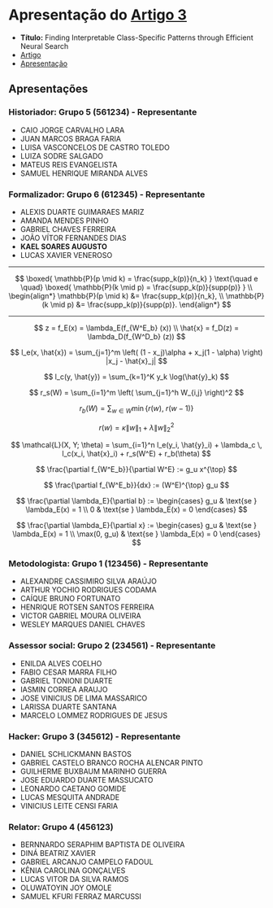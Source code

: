 # Apresentação do [Artigo 3][Link_artigo]

- **Título:** Finding Interpretable Class-Specific Patterns through Efficient Neural Search
- [Artigo][Link_artigo]
- [Apresentação][Slide_art3]

[Link_artigo]: https://doi.org/10.1609/aaai.v38i8.28756
[Slide_art3]: https://ufmgbr-my.sharepoint.com/:p:/g/personal/rvimieiro_ufmg_br/EW8h3xu3PZVAiPK7gVoI98YBNdUZGMz9aQORBipu-AqjbQ

## Apresentações

### Historiador: Grupo 5 (561234) - Representante

- CAIO JORGE CARVALHO LARA
- JUAN MARCOS BRAGA FARIA
- LUISA VASCONCELOS DE CASTRO TOLEDO
- LUIZA SODRE SALGADO
- MATEUS REIS EVANGELISTA
- SAMUEL HENRIQUE MIRANDA ALVES

### Formalizador: Grupo 6 (612345) - Representante

- ALEXIS DUARTE GUIMARAES MARIZ
- AMANDA MENDES PINHO
- GABRIEL CHAVES FERREIRA
- JOÃO VÍTOR FERNANDES DIAS
- **KAEL SOARES AUGUSTO**
- LUCAS XAVIER VENEROSO

---

$$
\boxed{
  \mathbb{P}(p \mid k) = \frac{supp_k(p)}{n_k}
}
\text{\quad e \quad}
\boxed{
  \mathbb{P}(k \mid p) = \frac{supp_k(p)}{supp(p)}
}
\\
\begin{align*}
\mathbb{P}(p \mid k) &= \frac{supp_k(p)}{n_k}, \\
\mathbb{P}(k \mid p) &= \frac{supp_k(p)}{supp(p)}.
\end{align*}
$$

---

$$
z = f_E(x) = \lambda_E(f_{W^E_b} (x))
\\
\hat{x} = f_D(z) = \lambda_D(f_{W^D_b} (z))
$$

$$
l_e(x, \hat{x}) = \sum_{j=1}^m \left( (1 - x_j)\alpha + x_j(1 - \alpha) \right) |x_j - \hat{x}_j|
$$

$$
l_c(y, \hat{y}) = \sum_{k=1}^K y_k \log(\hat{y}_k)
$$

$$
r_s(W) = \sum_{i=1}^m \left( \sum_{j=1}^h W_{i,j} \right)^2
$$

$$
r_b(W) = \sum_{w \in W} \min \left\{ r(w),\ r(w - 1) \right\}
$$

$$
r(w) = \kappa \|w \|_1 + \lambda \|w\|_2^2
$$

$$
\mathcal{L}(X, Y; \theta) = \sum_{i=1}^n l_e(y_i, \hat{y}_i) + \lambda_c \, l_c(x_i, \hat{x}_i) + r_s(W^E) + r_b(\theta)
$$

$$
\frac{\partial f_{W^E_b}}{\partial W^E} := g_u x^{\top}
$$

$$
\frac{\partial f_{W^E_b}}{dx} := (W^E)^{\top} g_u
$$

$$
\frac{\partial \lambda_E}{\partial b} :=
\begin{cases}
g_u & \text{se } \lambda_E(x) = 1 \\
0 & \text{se } \lambda_E(x) = 0
\end{cases}
$$

$$
\frac{\partial \lambda_E}{\partial x} :=
\begin{cases}
g_u & \text{se } \lambda_E(x) = 1 \\
\max(0, g_u) & \text{se } \lambda_E(x) = 0
\end{cases}
$$

### Metodologista: Grupo 1 (123456) - Representante

- ALEXANDRE CASSIMIRO SILVA ARAÚJO
- ARTHUR YOCHIO RODRIGUES CODAMA
- CAÍQUE BRUNO FORTUNATO
- HENRIQUE ROTSEN SANTOS FERREIRA
- VICTOR GABRIEL MOURA OLIVEIRA
- WESLEY MARQUES DANIEL CHAVES

### Assessor social: Grupo 2 (234561) - Representante

- ENILDA ALVES COELHO
- FABIO CESAR MARRA FILHO
- GABRIEL TONIONI DUARTE
- IASMIN CORREA ARAUJO
- JOSE VINICIUS DE LIMA MASSARICO
- LARISSA DUARTE SANTANA
- MARCELO LOMMEZ RODRIGUES DE JESUS

### Hacker: Grupo 3 (345612) - Representante

- DANIEL SCHLICKMANN BASTOS
- GABRIEL CASTELO BRANCO ROCHA ALENCAR PINTO
- GUILHERME BUXBAUM MARINHO GUERRA
- JOSE EDUARDO DUARTE MASSUCATO
- LEONARDO CAETANO GOMIDE
- LUCAS MESQUITA ANDRADE
- VINICIUS LEITE CENSI FARIA

### Relator: Grupo 4 (456123)

- BERNNARDO SERAPHIM BAPTISTA DE OLIVEIRA
- DINÁ BEATRIZ XAVIER
- GABRIEL ARCANJO CAMPELO FADOUL
- KÊNIA CAROLINA GONÇALVES
- LUCAS VITOR DA SILVA RAMOS
- OLUWATOYIN JOY OMOLE
- SAMUEL KFURI FERRAZ MARCUSSI
